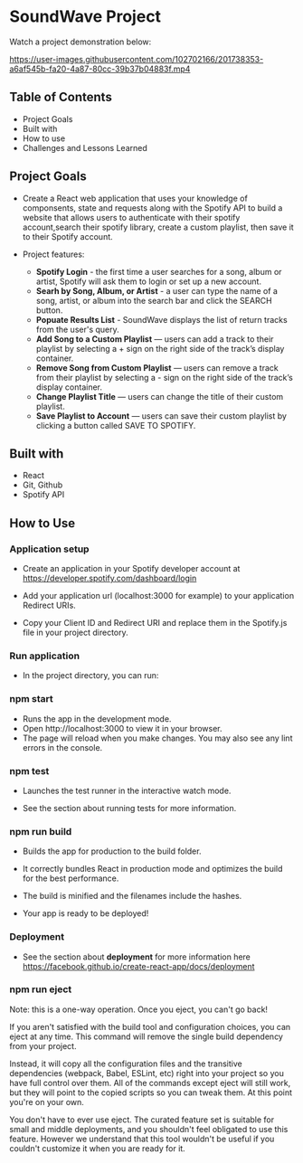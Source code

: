 # SoundWave Project


Watch a project demonstration below:

https://user-images.githubusercontent.com/102702166/201738353-a6af545b-fa20-4a87-80cc-39b37b04883f.mp4



## Table of Contents

- Project Goals
- Built with
- How to use
- Challenges and Lessons Learned

## Project Goals

- Create a React web application that uses your knowledge of componsents, state and requests along with the Spotify API to build a website that allows users to authenticate with their spotify account,search their spotify library, create a custom playlist, then save it to their Spotify account.

- Project features:
    - **Spotify Login** - the first time a user searches for a song, album or artist, Spotify will ask them to login or set up a new account.
    - **Searh by Song, Album, or Artist** - a user can type the name of a song, artist, or album into the search bar and click the SEARCH button.
    - **Popuate Results List** - SoundWave displays the list of return tracks from the user's query.
    - **Add Song to a Custom Playlist** — users can add a track to their playlist by selecting a + sign on the right side of the track’s display container.
    - **Remove Song from Custom Playlist** — users can remove a track from their playlist by selecting a - sign on the right side of the track’s display container.
    - **Change Playlist Title** — users can change the title of their custom playlist.
    - **Save Playlist to Account** — users can save their custom playlist by clicking a button called SAVE TO SPOTIFY.

## Built with

- React 
- Git, Github
- Spotify API

## How to Use

### Application setup

- Create an application in your Spotify developer account at https://developer.spotify.com/dashboard/login

- Add your application url (localhost:3000 for example) to your application Redirect URIs.

- Copy your Client ID and Redirect URI and replace them in the Spotify.js file in your project directory.

### Run application

- In the project directory, you can run:

### npm start
- Runs the app in the development mode.
- Open http://localhost:3000 to view it in your browser.
- The page will reload when you make changes.
You may also see any lint errors in the console.

### npm test
- Launches the test runner in the interactive watch mode.

- See the section about running tests for more information.

### npm run build
- Builds the app for production to the build folder.
- It correctly bundles React in production mode and optimizes the build for the best performance.

- The build is minified and the filenames include the hashes.

- Your app is ready to be deployed!

### Deployment

- See the section about **deployment** for more information here https://facebook.github.io/create-react-app/docs/deployment

### npm run eject
Note: this is a one-way operation. Once you eject, you can't go back!

If you aren't satisfied with the build tool and configuration choices, you can eject at any time. This command will remove the single build dependency from your project.

Instead, it will copy all the configuration files and the transitive dependencies (webpack, Babel, ESLint, etc) right into your project so you have full control over them. All of the commands except eject will still work, but they will point to the copied scripts so you can tweak them. At this point you're on your own.

You don't have to ever use eject. The curated feature set is suitable for small and middle deployments, and you shouldn't feel obligated to use this feature. However we understand that this tool wouldn't be useful if you couldn't customize it when you are ready for it.

